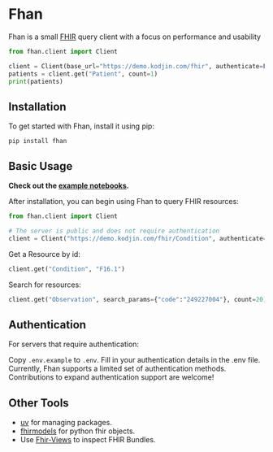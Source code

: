 # Fhan

Fhan is a small [FHIR](https://www.hl7.org/fhir/overview.html) query client with a focus on performance and usability

```python
from fhan.client import Client

client = Client(base_url="https://demo.kodjin.com/fhir", authenticate=False)
patients = client.get("Patient", count=1)
print(patients)
```

## Installation

To get started with Fhan, install it using pip:

```shell
pip install fhan
```

## Basic Usage

**Check out the [example notebooks](./examples).**

After installation, you can begin using Fhan to query FHIR resources:

```python
from fhan.client import Client

# The server is public and does not require authentication
client = Client("https://demo.kodjin.com/fhir/Condition", authenticate=False)
```

Get a Resource by id:

```python
client.get("Condition", "F16.1")
```

Search for resources:

```python
client.get("Observation", search_params={"code":"249227004"}, count=20)
```

## Authentication

For servers that require authentication:

Copy `.env.example` to `.env`.
Fill in your authentication details in the .env file.
Currently, Fhan supports a limited set of authentication methods. Contributions to expand authentication support are welcome!

## Other Tools

- [uv]([https://github.com/mitsuhiko/rye](https://github.com/astral-sh/uv)) for managing packages.
- [fhirmodels](https://github.com/trostalski/fhirmodels/tree/main) for python fhir objects.
- Use [Fhir-Views](https://fhir-views.vercel.app/) to inspect FHIR Bundles.
